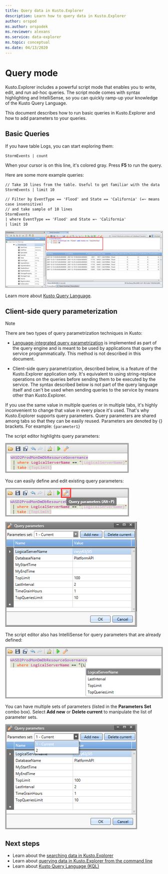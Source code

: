 ```yaml
---
title: Query data in Kusto.Explorer
description: Learn how to query data in Kusto.Explorer
author: orspod
ms.author: orspodek
ms.reviewer: alexans
ms.service: data-explorer
ms.topic: conceptual
ms.date: 04/13/2020
---
```


# Query mode

Kusto.Explorer includes a powerful script mode that enables you to write, edit, and run ad-hoc queries. The script mode comes with syntax highlighting and IntelliSense, so you can quickly ramp-up your knowledge of the Kusto Query Language.

This document describes how to run basic queries in Kusto.Explorer and how to add parameters to your queries.

## Basic Queries

If you have table Logs, you can start exploring them:

<!-- csl: https://help.kusto.windows.net:443/Samples -->

```kusto
StormEvents | count 
```

When your cursor is on this line, it's colored gray. Press **F5** to run the query. 

Here are some more example queries:

<!-- csl: https://help.kusto.windows.net:443/Samples -->

```kusto
// Take 10 lines from the table. Useful to get familiar with the data
StormEvents | limit 10 
```

<!-- csl: https://help.kusto.windows.net:443/Samples -->

```kusto
// Filter by EventType == 'Flood' and State == 'California' (=~ means case insensitive) 
// and take sample of 10 lines
StormEvents 
| where EventType == 'Flood' and State =~ 'California'
| limit 10
```

[![](./Images/kusto-explorer-query-data/basic-query.png "Basic query")](./Images/kusto-explorer-query-data/basic-query.png#lightbox)

Learn more about [Kusto Query Language](https://docs.microsoft.com/azure/kusto/query/).

## Client-side query parameterization

> [!Note]
> There are two types of query parametrization techniques in Kusto:
> * [Language-integrated query parametrization](../query/queryparametersstatement.md) is implemented as part
> of the query engine and is meant to be used by applications that query the service programmatically. This method is not described in this document.
>
> * Client-side query parametrization, described below, is a feature of the Kusto.Explorer application only. It's equivalent to using string-replace operations on the queries before sending them to be executed by the service. The syntax described below is not part of the query language itself and can't be used when sending queries to the service by means other than Kusto.Explorer.

If you use the same value in multiple queries or in multiple tabs, it's highly inconvenient to change that value in every place it's used. That's why Kusto.Explorer supports query parameters. Query parameters are shared among tabs so that they can be easily reused. Parameters are denoted by {} brackets. For example: `{parameter1}`

The script editor highlights query parameters:

![Parameterized query](./Images/kusto-explorer-query-data/parametrized-query-1.png "parametrized-query-1")

You can easily define and edit existing query parameters:

![Edit parameterized queryt](./Images/kusto-explorer-query-data/parametrized-query-2.png "parametrized-query-2")

![Edit parameterized query](./Images/kusto-explorer-query-data/parametrized-query-3.png "parametrized-query-3")

The script editor also has IntelliSense for query parameters that are already defined:

![Parameterized query IntelliSense](./Images/kusto-explorer-query-data/parametrized-query-4.png "parametrized-query-4")

You can have multiple sets of parameters (listed in the **Parameters Set** combo box).
Select **Add new** or **Delete current** to manipulate the list of parameter sets.

![List of parameter sets](./Images/kusto-explorer-query-data/parametrized-query-5.png "parametrized-query-5")

## Next steps

* Learn about the [searching data in Kusto.Explorer](kusto-explorer-search-mode.md)
* Learn about [querying data in Kusto.Explorer from the command line](kusto-explorer-command-line.md)
* Learn about [Kusto Query Language (KQL)](https://docs.microsoft.com/azure/kusto/query/)
